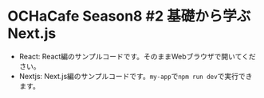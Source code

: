 # OCHaCafe Season8 #2 基礎から学ぶNext.js
- React: React編のサンプルコードです。そのままWebブラウザで開いてください。
- Nextjs: Next.js編のサンプルコードです。`my-app`で`npm run dev`で実行できます。
